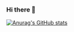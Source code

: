 ### Hi there 👋

[![Anurag's GitHub stats](https://github-readme-stats.vercel.app/api?username=zerrissen)](https://github.com/anuraghazra/github-readme-stats&theme=material-palenight)

<!--
**Zerrissen/zerrissen** is a ✨ _special_ ✨ repository because its `README.md` (this file) appears on your GitHub profile.

Here are some ideas to get you started:

- 🔭 I’m currently working on ...
- 🌱 I’m currently learning ...
- 👯 I’m looking to collaborate on ...
- 🤔 I’m looking for help with ...
- 💬 Ask me about ...
- 📫 How to reach me: ...
- 😄 Pronouns: ...
- ⚡ Fun fact: ...
-->
